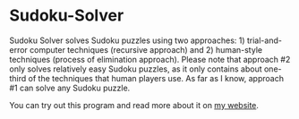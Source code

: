 # Sudoku-Solver
Sudoku Solver solves Sudoku puzzles using two approaches: 1) trial-and-error computer techniques (recursive approach) and 2) human-style techniques (process of elimination approach). Please note that approach #2 only solves relatively easy Sudoku puzzles, as it only contains about one-third of the techniques that human players use. As far as I know, approach #1 can solve any Sudoku puzzle.

You can try out this program and read more about it on <a href="http://sethschori.com/dev/sudoku-solver">my website</a>.